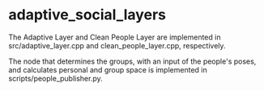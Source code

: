 # adaptive_social_layers

The Adaptive Layer and Clean People Layer are implemented in src/adaptive_layer.cpp and clean_people_layer.cpp, respectively.

The node that determines the groups, with an input of the people's poses, and calculates personal and group space is implemented in scripts/people_publisher.py.
